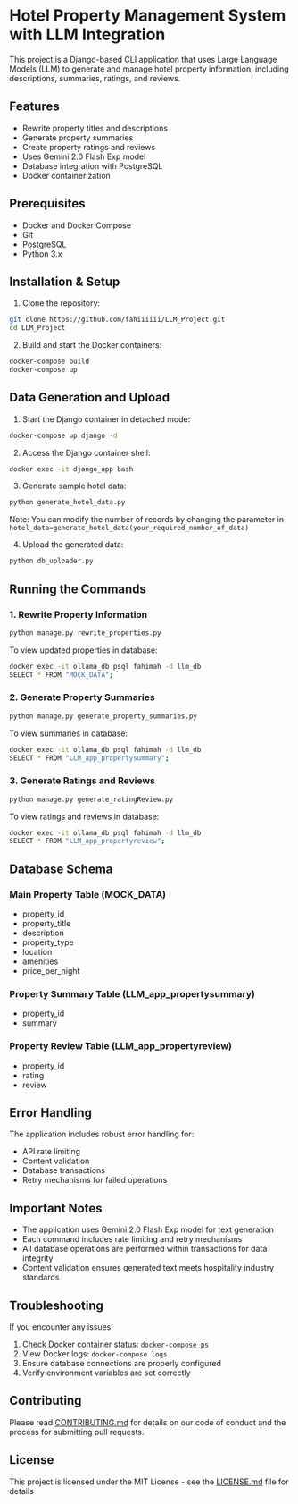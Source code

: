 # Hotel Property Management System with LLM Integration

This project is a Django-based CLI application that uses Large Language Models (LLM) to generate and manage hotel property information, including descriptions, summaries, ratings, and reviews.

## Features

- Rewrite property titles and descriptions
- Generate property summaries
- Create property ratings and reviews
- Uses Gemini 2.0 Flash Exp model
- Database integration with PostgreSQL
- Docker containerization

## Prerequisites

- Docker and Docker Compose
- Git
- PostgreSQL
- Python 3.x

## Installation & Setup

1. Clone the repository:
```bash
git clone https://github.com/fahiiiiii/LLM_Project.git
cd LLM_Project
```

2. Build and start the Docker containers:
```bash
docker-compose build
docker-compose up
```

## Data Generation and Upload

1. Start the Django container in detached mode:
```bash
docker-compose up django -d
```

2. Access the Django container shell:
```bash
docker exec -it django_app bash
```

3. Generate sample hotel data:
```bash
python generate_hotel_data.py
```
Note: You can modify the number of records by changing the parameter in `hotel_data=generate_hotel_data(your_required_number_of_data)`

4. Upload the generated data:
```bash
python db_uploader.py
```

## Running the Commands

### 1. Rewrite Property Information
```bash
python manage.py rewrite_properties.py
```

To view updated properties in database:
```bash
docker exec -it ollama_db psql fahimah -d llm_db
SELECT * FROM "MOCK_DATA";
```

### 2. Generate Property Summaries
```bash
python manage.py generate_property_summaries.py
```

To view summaries in database:
```bash
docker exec -it ollama_db psql fahimah -d llm_db
SELECT * FROM "LLM_app_propertysummary";
```

### 3. Generate Ratings and Reviews
```bash
python manage.py generate_ratingReview.py
```

To view ratings and reviews in database:
```bash
docker exec -it ollama_db psql fahimah -d llm_db
SELECT * FROM "LLM_app_propertyreview";
```

## Database Schema

### Main Property Table (MOCK_DATA)
- property_id
- property_title
- description
- property_type
- location
- amenities
- price_per_night

### Property Summary Table (LLM_app_propertysummary)
- property_id
- summary

### Property Review Table (LLM_app_propertyreview)
- property_id
- rating
- review

## Error Handling

The application includes robust error handling for:
- API rate limiting
- Content validation
- Database transactions
- Retry mechanisms for failed operations

## Important Notes

- The application uses Gemini 2.0 Flash Exp model for text generation
- Each command includes rate limiting and retry mechanisms
- All database operations are performed within transactions for data integrity
- Content validation ensures generated text meets hospitality industry standards

## Troubleshooting

If you encounter any issues:
1. Check Docker container status: `docker-compose ps`
2. View Docker logs: `docker-compose logs`
3. Ensure database connections are properly configured
4. Verify environment variables are set correctly

## Contributing

Please read [CONTRIBUTING.md](CONTRIBUTING.md) for details on our code of conduct and the process for submitting pull requests.

## License

This project is licensed under the MIT License - see the [LICENSE.md](LICENSE.md) file for details